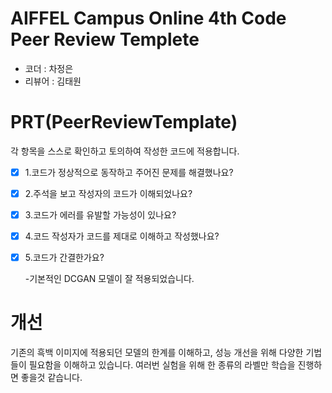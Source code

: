 # AIFFEL Campus Online 4th Code Peer Review Templete
- 코더 : 차정은
- 리뷰어 : 김태원


# PRT(PeerReviewTemplate)
각 항목을 스스로 확인하고 토의하여 작성한 코드에 적용합니다.
- [x] 1.코드가 정상적으로 동작하고 주어진 문제를 해결했나요?
- [x] 2.주석을 보고 작성자의 코드가 이해되었나요?
- [x] 3.코드가 에러를 유발할 가능성이 있나요?  
- [x] 4.코드 작성자가 코드를 제대로 이해하고 작성했나요?
- [x] 5.코드가 간결한가요?
  
  -기본적인 DCGAN 모델이 잘 적용되었습니다.



# 개선
기존의 흑백 이미지에 적용되던 모델의 한계를 이해하고, 성능 개선을 위해 다양한 기법들이 필요함을 이해하고 있습니다.
여러번 실험을 위해 한 종류의 라벨만 학습을 진행하면 좋을것 같습니다.
